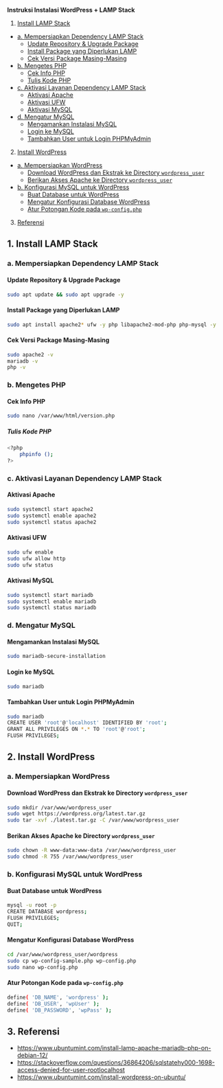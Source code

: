**Instruksi Instalasi WordPress + LAMP Stack**

1. [Install LAMP Stack](#1-install-lamp-stack)
- [a. Mempersiapkan Dependency LAMP Stack](#a-mempersiapkan-dependency-lamp-stack)
  - [Update Repository & Upgrade Package](#update-repository--upgrade-package)
  - [Install Package yang Diperlukan LAMP](#install-package-yang-diperlukan-lamp)
  - [Cek Versi Package Masing-Masing](#cek-versi-package-masing-masing)
- [b. Mengetes PHP](#b-mengetes-php)
  - [Cek Info PHP](#cek-info-php)
  - [Tulis Kode PHP](#tulis-kode-php)
- [c. Aktivasi Layanan Dependency LAMP Stack](#c-aktivasi-layanan-dependency-lamp-stack)
  - [Aktivasi Apache](#aktivasi-apache)
  - [Aktivasi UFW](#aktivasi-ufw)
  - [Aktivasi MySQL](#aktivasi-mysql)
- [d. Mengatur MySQL](#d-mengatur-mysql)
  - [Mengamankan Instalasi MySQL](#mengamankan-instalasi-mysql)
  - [Login ke MySQL](#login-ke-mysql)
  - [Tambahkan User untuk Login PHPMyAdmin](#tambahkan-user-untuk-login-phpmyadmin)
2. [Install WordPress](#2-install-wordpress)
- [a. Mempersiapkan WordPress](#a-mempersiapkan-wordpress)
  - [Download WordPress dan Ekstrak ke Directory `wordpress_user`](#download-wordpress-dan-ekstrak-ke-directory-wordpress_ser)
  - [Berikan Akses Apache ke Directory `wordpress_user`](#berikan-akses-apache-ke-directory-wordpress_user)
- [b. Konfigurasi MySQL untuk WordPress](#b-konfigurasi-mysql-untuk-wordpress)
  - [Buat Database untuk WordPress](#buat-database-untuk-wordpress)
  - [Mengatur Konfigurasi Database WordPress](#mengatur-konfigurasi-database-wordpress)
  - [Atur Potongan Kode pada `wp-config.php`](#atur-potongan-kode-pada-wp-configphp)
3. [Referensi](#3-referensi)

## 1. Install LAMP Stack
### a. Mempersiapkan Dependency LAMP Stack
#### Update Repository & Upgrade Package
```bash
sudo apt update && sudo apt upgrade -y
```
#### Install Package yang Diperlukan LAMP
```bash
sudo apt install apache2* ufw -y php libapache2-mod-php php-mysql -y
```
#### Cek Versi Package Masing-Masing
```bash
sudo apache2 -v
mariadb -v
php -v
```
### b. Mengetes PHP
#### Cek Info PHP
```bash
sudo nano /var/www/html/version.php
```
##### Tulis Kode PHP
```bash
<?php
    phpinfo ();
?>
```
### c. Aktivasi Layanan Dependency LAMP Stack
#### Aktivasi Apache
```bash
sudo systemctl start apache2
sudo systemctl enable apache2
sudo systemctl status apache2
```
#### Aktivasi UFW
```bash
sudo ufw enable
sudo ufw allow http
sudo ufw status
```
#### Aktivasi MySQL
```bash
sudo systemctl start mariadb 
sudo systemctl enable mariadb 
sudo systemctl status mariadb 
```
### d. Mengatur MySQL
#### Mengamankan Instalasi MySQL
```bash
sudo mariadb-secure-installation
```
#### Login ke MySQL
```bash
sudo mariadb
```
#### Tambahkan User untuk Login PHPMyAdmin
```bash
sudo mariadb
CREATE USER 'root'@'localhost' IDENTIFIED BY 'root';
GRANT ALL PRIVILEGES ON *.* TO 'root'@'root';
FLUSH PRIVILEGES;
```

## 2. Install WordPress
### a. Mempersiapkan WordPress
#### Download WordPress dan Ekstrak ke Directory `wordpress_user`
```bash
sudo mkdir /var/www/wordpress_user
sudo wget https://wordpress.org/latest.tar.gz
sudo tar -xvf ./latest.tar.gz -C /var/www/wordpress_user
```
#### Berikan Akses Apache ke Directory `wordpress_user`
```bash
sudo chown -R www-data:www-data /var/www/wordpress_user
sudo chmod -R 755 /var/www/wordpress_user
```
### b. Konfigurasi MySQL untuk WordPress
#### Buat Database untuk WordPress
```bash
mysql -u root -p
CREATE DATABASE wordpress;
FLUSH PRIVILEGES;
QUIT;
```
#### Mengatur Konfigurasi Database WordPress
```bash
cd /var/www/wordpress_user/wordpress
sudo cp wp-config-sample.php wp-config.php
sudo nano wp-config.php
```
#### Atur Potongan Kode pada `wp-config.php`
```bash
define( 'DB_NAME', 'wordpress' );
define( 'DB_USER', 'wpUser' );
define( 'DB_PASSWORD', 'wpPass' );
```

## 3. Referensi
* https://www.ubuntumint.com/install-lamp-apache-mariadb-php-on-debian-12/
* https://stackoverflow.com/questions/36864206/sqlstatehy000-1698-access-denied-for-user-rootlocalhost
* https://www.ubuntumint.com/install-wordpress-on-ubuntu/
